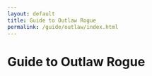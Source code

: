 ```yaml
---
layout: default
title: Guide to Outlaw Rogue
permalink: /guide/outlaw/index.html
---
```


# Guide to Outlaw Rogue

